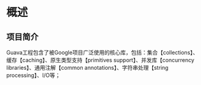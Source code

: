 # 概述
## 项目简介
Guava工程包含了被Google项目广泛使用的核心库，包括：集合【collections】、缓存【caching】、原生类型支持【primitives support】、并发库【concurrency libraries】、通用注解【common annotations】、字符串处理【string processing】、I/O等；
